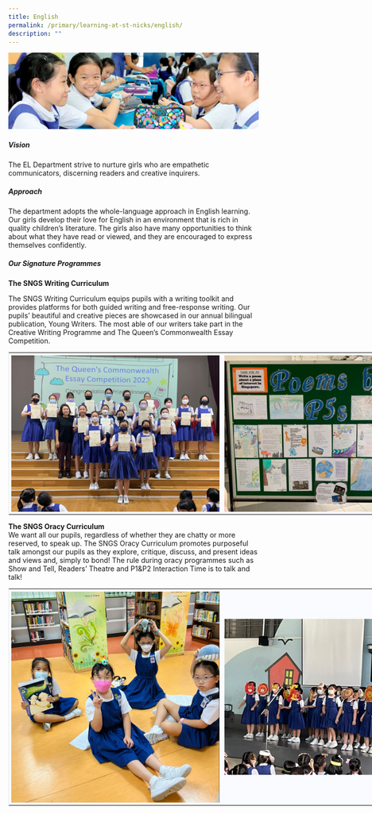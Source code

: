 ```yaml
---
title: English
permalink: /primary/learning-at-st-nicks/english/
description: ""
---
```

![](/images/01%20Banner%20Photos/learning-at-stnicks.jpg)

##### **Vision**

The EL Department strive to nurture girls who are empathetic communicators, discerning readers and creative inquirers.

##### **Approach**
The department adopts the whole-language approach in English learning. Our girls develop their love for English in an environment that is rich in quality children’s literature. The girls also have many opportunities to think about what they have read or viewed, and they are encouraged to express themselves confidently.

##### **Our Signature Programmes**

**The SNGS Writing Curriculum**

The SNGS Writing Curriculum equips pupils with a writing toolkit and provides platforms for both guided writing and free-response writing. Our pupils’ beautiful and creative pieces are showcased in our annual bilingual publication, Young Writers. The most able of our writers take part in the Creative Writing Programme and The Queen’s Commonwealth Essay Competition.


  
  

<table style="margin: auto; outline: 0px; padding: 0px; clear: both; border: 1px solid rgb(234, 234, 234); border-collapse: collapse; width: 860px;" class="iveo_table ive_eobj_center ives_tab_1"><tbody style="margin: 0px; outline: 0px; padding: 0px;"><tr style="margin: 0px; outline: 0px; padding: 0px;"><td style="margin: 0px; outline: 0px; padding: 5px; text-align: left; background: rgb(249, 251, 255); color: rgb(34, 34, 34); width: 430px;"><img style="margin: 0px 10px 0px 0px; outline: 0px; padding: 0px; border: none; max-width: 100%; float: left;" class="ive_eobj_left" alt="01 Prize Winners of The Queen_s Commonwealth Essay Competition.jpg" width="100%" src="/images/02%20Learning%20@%20St%20Nicks/01%20English/01%20Prize%20Winners%20of%20The%20Queen_s%20Commonwealth%20Essay%20Competition.jpg"><br style="margin: 0px; outline: 0px; padding: 0px;"></td><td style="margin: 0px; outline: 0px; padding: 5px; text-align: left; background: rgb(249, 251, 255); color: rgb(34, 34, 34); width: 430px;"><img style="margin: 0px 10px 0px 0px; outline: 0px; padding: 0px; border: none; max-width: 100%; float: left;" class="ive_eobj_left" alt="02 Showcase of Poems.jpeg" width="100%" src="/images/02%20Learning%20@%20St%20Nicks/01%20English/02%20Showcase%20of%20Poems.jpeg"><br style="margin: 0px; outline: 0px; padding: 0px;"></td></tr></tbody></table>



**The SNGS Oracy Curriculum**<br>
We want all our pupils, regardless of whether they are chatty or more reserved, to speak up. The SNGS Oracy Curriculum promotes purposeful talk amongst our pupils as they explore, critique, discuss, and present ideas and views and, simply to bond! The rule during oracy programmes such as Show and Tell, Readers’ Theatre and P1&amp;P2 Interaction Time is to talk and talk!

  

<table style="margin: auto; outline: 0px; padding: 0px; clear: both; border: 1px solid rgb(234, 234, 234); border-collapse: collapse; width: 860px;" class="iveo_table ive_eobj_center ives_tab_1"><tbody style="margin: 0px; outline: 0px; padding: 0px;"><tr style="margin: 0px; outline: 0px; padding: 0px;"><td style="margin: 0px; outline: 0px; padding: 5px; text-align: left; background: rgb(249, 251, 255); color: rgb(34, 34, 34); width: 430px;"><img style="margin: 0px 10px 0px 0px; outline: 0px; padding: 0px; border: none; max-width: 100%; float: left;" class="ive_eobj_left" alt="03 P1_P2 Interaction Time.jpg" width="100%" src="/images/02%20Learning%20@%20St%20Nicks/01%20English/03%20P1_P2%20Interaction%20Time.jpg"><br style="margin: 0px; outline: 0px; padding: 0px;"></td><td style="margin: 0px; outline: 0px; padding: 5px; text-align: left; background: rgb(249, 251, 255); color: rgb(34, 34, 34); width: 430px;"><img style="margin: 0px 10px 0px 0px; outline: 0px; padding: 0px; border: none; max-width: 100%; float: left;" class="ive_eobj_left" alt="04 Lower Primary Poetry Recitation.jpg" width="100%" src="/images/02%20Learning%20@%20St%20Nicks/01%20English/04%20Lower%20Primary%20Poetry%20Recitation.jpg"><br style="margin: 0px; outline: 0px; padding: 0px;"></td></tr></tbody></table>